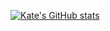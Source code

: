 [![Kate's GitHub stats](https://github-readme-stats.vercel.app/api?username=esborisova)](https://github.com/anuraghazra/github-readme-stats)
